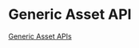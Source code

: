# Generic Asset API

[Generic Asset APIs](https://raw.githubusercontent.com/cennznet/api.js/master/docs/cennznet/genericAsset.md ':include :type=tsdoc')
